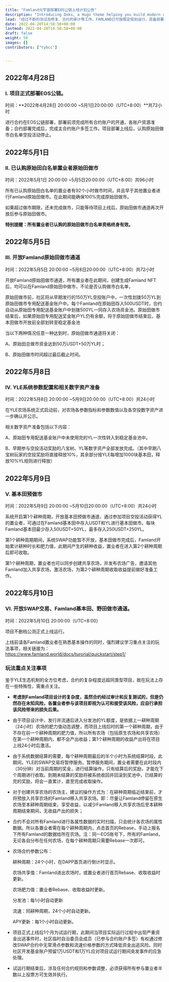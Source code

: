 ```yaml
---
title: "Famland元宇宙部署EOS公链上线计划公告"
description: "Introducing Doks, a Hugo theme helping you build modern documentation websites that are secure, fast, and SEO-ready — by default."
lead: "经过不断的测试及修复、合约的审计等工作，FAMLAND已可按既定规划运行，具备部署EOS公链的条件；现对不删档公测上线具体时间计划安排公告如下:"
date: 2022-04-28T14:58:58+08:00
lastmod: 2022-04-28T14:58:58+08:00
draft: false
weight: 50
images: []
contributors: ["tybcc"]


---
```



## **2022年4月28日**

### I. 项目正式部署EOS公链。

时间：**2022年4月28日 20:00:00 ~5月1日20:00:00（UTC+8:00）**共72小时

进行合约在EOS公链部署，部署前须完成所有合约账户的开通，各账户资源准备；合约部署完成后，完成主合约账户多签工作。项目部署上线后，认购原始田做市白名单空投活动停止。

## **2022年5月1日**

### II. 已认购原始田白名单置业者原始田做市

时间：2022年5月1日 20:00:00 ~5月5日20:00:00（UTC+8:00）共96小时

所有已认购原始田白名单的置业者有92个小时做市时间，并且早于其他置业者进行Famland原始田做市。在此期间能确保100%完成原始田做市。

如果超过做市期限，还未完成做市，只能等待项目上线后，原始田做市通道再次开放后参与原始田做市。

**特别提醒：所有置业者已认购的原始田做市白名单资格终身有效。**

## **2022年5月5日**

### III. 开放Famland原始田做市通道

时间：2022年5月5日 20:00:00 ~5月8日20:00:00（UTC+8:00）共72小时

开放Famland原始田做市通道，所有置业者在此期间，创建生成Famland NFT后，均可以在Famland原始田中做市，不论是否认购做市白名单，

原始田做市前，社区将从早期发行的150万YL空投账户中，一次性划拨50万YL到原始田做市专用配送基金账户中。每个Famland在原始田存入500USDT时，合约自动从原始田专用配送基金账户中划拨500YL一同存入农场资金池。原始田做市结束后，如果原始田专用配送奖金账户YL仍有余额，将于原始田做市结束后，基本田做市开放前全部划转至稳定基金池

当以下两种情况任意一种达到时，原始田做市通道将关闭：

A、原始田总做市资金达到50万USDT+50万YL时；

B、原始田做市时间超过最后截止时间。

## **2022年5月8日**

### IV. YLE系统参数配置和相关数字资产准备

时间：2022年5月8日 20:00:00 ~5月9日20:00:00（UTC+8:00）共24小时

在YLE农场系统正式启动前，对农场各参数指标和参数数值以及各空投数字资产进一步确认并公示。

相关数字资产准备包括以下内容：

A、原始田专用配送基金账户中未使用完的YL一次性转入到稳定基金池中。

B、早期参与空投活动奖励的八宝树、YL等数字资产全部发放完成。（其中早期八宝树玩家的空投奖励将直接释放10%，其余部分按YLE每增加1000块基本田，释放10%YL规则进行释放）

## **2022年5月9日**

### V. 基本田预做市

时间：2022年5月9日 20:00:00 ~5月10日20:00:00（UTC+8:00）共24小时

系统开启第1个耕种周期，开放基本田预做市通道，通过参加项目空投活动获得YL的置业者，可通过在Famland基本田中存入USDT和YL进行基本田做市。每块Famland基本田最少存入50USDT+50YL，最多存入250USDT+250YL。

第1个耕种周期期间，系统SWAP功能暂不开放，基本田做市完成后，Famland开始累计耕种时长和肥力值，此期间产生的耕种收益，置业者在进入第2个耕种周期后即可收取。

第1个耕种周期，置业者也可以同步创建共享农场，并发布农场广告，邀请其他Famland加入共享农场，激活农场，为第2个耕种周期收取收益提前做好准备工作。

## **2022年5月10日**

### VI. 开放SWAP交易、Famland基本田、野田做市通道。

时间：2022年5月10日 20:00:00（UTC+8:00）

项目不删档公测正式上线运行。

上线前请各Famland置业者在熟悉基本操作的同时，强烈建议学习重点关注的玩法事项，相关链接为：https://www.famland.world/docs/turorial/quickstart/step1/

### 玩法重点关注事项

鉴于YLE生态机制的全方位考虑，合约的复杂程度远超同类型项目，故在玩法上存在一些特殊性，需重点关注。

- **考虑到Famland项目设计的复杂度，虽然合约经过审计和反复测试的，但是仍然存在未知风险，各置业者参与该项目即视为认可和接受该风险，应自行承担该风险带来的损失后果。**

- 由于项目设计中，发行并流通后进入分发池的YL额度，是依据上一耕种周期（24小时）农场的肥力值动态调整，而项目上线后时的第一个耕种周期，由于不存在前一个耕种周期的肥力值，所以所有农场（包括原生农场和共享农场）在第一个耕种周期内，都不会产出收益；第1个耕种周期的收益产出将在项目上线24小时后激活。

- 由于系统数据结算的需要，每个耕种周期最后的半个小时为系统结算时段，此期间，YLE的SWAP交易将暂停服务。暂停服务期间，置业者需要在此时段内（30分钟）对当前周期的奖金，进行结算操作，只有结算后的奖励，才能在下个周期进行收取。到期未结算的奖励将被系统收回并回滚到奖池中，已结算的完的奖励，将会一直累计，直至完成收取操作。

- 对于创建共享农场的农场主，建议的操作方式为：在耕种周期临近结束前，才将预放入共享农场的Famland移入共享农场。即：尽量让Famland停留在原生农场至本耕种周期结束，享受收益，以减少Famland移入共享农场后至本耕种周期结束期间，无收益产出的损失；

- 合约不会对所有Famland进行各属性数据的实时扫描，只会统计各农场的属性数据。所以各置业者需在每个耕种周期内，点击首页的Rebase，手动上报名下所有Famland的数据给所在农场。注：同一EOS账号下，所有的Famland，无论各自分布在任何农场，在每个耕种周期只需要Rebase一次即可。

- 农场合约参数公布：

  耕种周期：24个小时，在DAPP首页进行倒计时显示。

  农场共享值：Famland进出农场时，或置业者进行首页Rebase、收取收益时更新。

  农场肥力值：置业者Rebase、收取收益时更新。

  分发池：每1小时自动更新

  流速：同耕种周期，24个小时自动更新。

  APY更新：每1个小时自动更新。

- 项目正式上线后1个月为试运行期，此期间当项目实际运行过程中出现严重资金出逃事件时，社区临时自治委员会成员（已参与合约账户多签）有权通过修改SWAP合约中无常滑点参数和流速价格参数的方式降低资金出逃风险。同时社区开发基金账户预留1万USDT和1万YL应对项目试运行期间突发事件的应急处理。

- 试运行期结束后，涉及任何合约规则和参数调整，必须获得所有参与置业者半数以上投票方可生效并执行。
